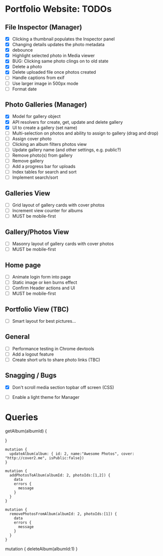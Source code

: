 # Portfolio Website: TODOs

## File Inspector (Manager)
* [x] Clicking a thumbnail populates the Inspector panel
* [x] Changing details updates the photo metadata
* [x] debounce
* [x] Highlight selected photo in Media viewer
* [x] BUG: Clicking same photo clings on to old state
* [x] Delete a photo
* [x] Delete uploaded file once photos created
* [ ] Handle captions from exif
* [ ] Use larger image in 500px mode
* [ ] Format date

## Photo Galleries (Manager)
* [x] Model for gallery object
* [x] API resolvers for create, get, update and delete gallery
* [x] UI to create a gallery (set name)
* [ ] Multi-selection on photos and ability to assign to gallery (drag and drop)
* [ ] Assign cover photo
* [ ] Clicking an album filters photos view
* [ ] Update gallery name (and other settings, e.g. public?)
* [ ] Remove photo(s) from gallery
* [ ] Remove gallery
* [ ] Add a progress bar for uploads
* [ ] Index tables for search and sort
* [ ] Implement search/sort

## Galleries View
* [ ] Grid layout of gallery cards with cover photos
* [ ] Increment view counter for albums
* [ ] MUST be mobile-first

## Gallery/Photos View
* [ ] Masonry layout of gallery cards with cover photos
* [ ] MUST be mobile-first

## Home page
* [ ] Animate login form into page
* [ ] Static image or ken burns effect
* [ ] Confirm Header actions and UI
* [ ] MUST be mobile-first

## Portfolio View (TBC)
* [ ] Smart layout for best pictures...

## General
* [ ] Performance testing in Chrome devtools
* [ ] Add a logout feature
* [ ] Create short urls to share photo links (TBC)

## Snagging / Bugs
* [x] Don't scroll media section topbar off screen (CSS)
* [ ] Enable a light theme for Manager


# Queries

getAlbum(albumId) {

}

```
mutation {
  updateAlbum(album: { id: 2, name:"Awesome Photos", cover: "http://cover2.me", isPublic:false})
}
```

```
mutation {
  addPhotosToAlbum(albumId: 2, photoIds:[1,2]) {
    data
    errors {
      message
    }
  }
}
```

```
mutation {
  removePhotosFromAlbum(albumId: 2, photoIds:[1]) {
    data
    errors {
      message
    }
  }
}
```

mutation {
  deleteAlbum(albumId:1)
}